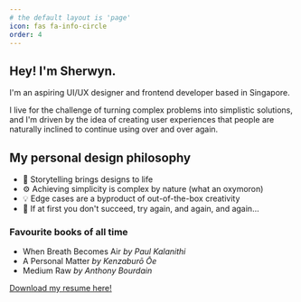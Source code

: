 ```yaml
---
# the default layout is 'page'
icon: fas fa-info-circle
order: 4
---
```


## Hey! I'm Sherwyn.

I'm an aspiring UI/UX designer and frontend developer based in Singapore.

I live for the challenge of turning complex problems into simplistic solutions, and I'm driven by the idea of creating user experiences that people are naturally inclined to continue using over and over again.

## My personal design philosophy

- :open_book: Storytelling brings designs to life
- :gear: Achieving simplicity is complex by nature (what an oxymoron)
- :bulb: Edge cases are a byproduct of out-of-the-box creativity
- :arrows_counterclockwise: If at first you don't succeed, try again, and again, and again...

### Favourite books of all time

- When Breath Becomes Air _by Paul Kalanithi_
- A Personal Matter _by Kenzaburō Ōe_
- Medium Raw _by Anthony Bourdain_

[Download my resume here!](/assets/docs/sherwyn-resume.pdf)
